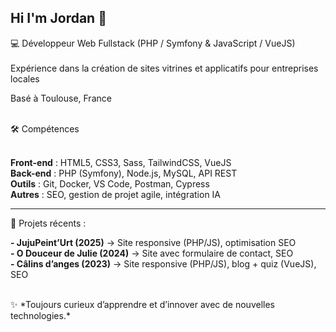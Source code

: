 ## Hi I'm Jordan 👋


💻 Développeur Web Fullstack (PHP / Symfony & JavaScript / VueJS)  
<br>
Expérience dans la création de sites vitrines et applicatifs pour entreprises locales  

Basé à Toulouse, France  

<br>
 🛠️ Compétences  
<br><br>

**Front-end** : HTML5, CSS3, Sass, TailwindCSS, VueJS <br> 
**Back-end** : PHP (Symfony), Node.js, MySQL, API REST <br> 
**Outils** : Git, Docker, VS Code, Postman, Cypress  <br>
**Autres** : SEO, gestion de projet agile, intégration IA  <br>

---
 📌 Projets récents :
<br>

**- JujuPeint’Urt (2025)** → Site responsive (PHP/JS), optimisation SEO  
**- O Douceur de Julie (2024)** → Site avec formulaire de contact, SEO  
**- Câlins d’anges (2023)** → Site responsive (PHP/JS), blog + quiz (VueJS), SEO

  
<br>
✨ *Toujours curieux d’apprendre et d’innover avec de nouvelles technologies.*
